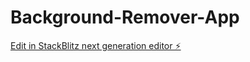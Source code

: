 # Background-Remover-App

[Edit in StackBlitz next generation editor ⚡️](https://stackblitz.com/~/github.com/chmoez-cityzmedia/Background-Remover-App)